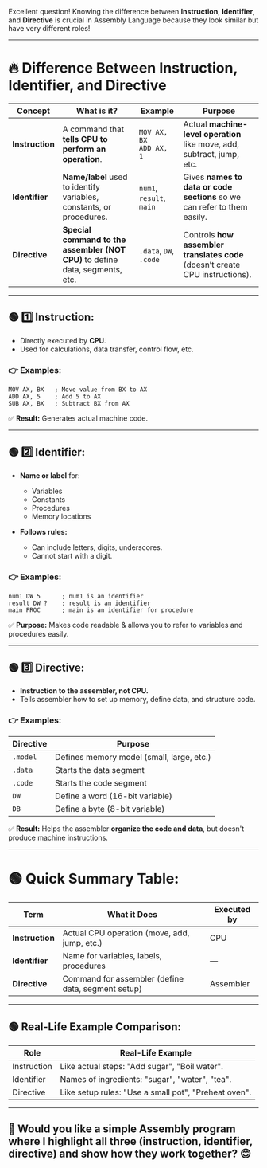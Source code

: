 Excellent question! Knowing the difference between **Instruction**, **Identifier**, and **Directive** is crucial in Assembly Language because they look similar but have very different roles!

---

# 🔥 **Difference Between Instruction, Identifier, and Directive**

| **Concept**     | **What is it?**                                                                 | **Example**               | **Purpose**                                                                 |
|-----------------|-------------------------------------------------------------------------------|----------------------------|----------------------------------------------------------------------------|
| **Instruction** | A command that **tells CPU to perform an operation**.                         | `MOV AX, BX`<br>`ADD AX, 1`| Actual **machine-level operation** like move, add, subtract, jump, etc.    |
| **Identifier**  | **Name/label** used to identify variables, constants, or procedures.           | `num1`, `result`, `main`   | Gives **names to data or code sections** so we can refer to them easily.    |
| **Directive**   | **Special command to the assembler (NOT CPU)** to define data, segments, etc.  | `.data`, `DW`, `.code`     | Controls **how assembler translates code** (doesn’t create CPU instructions).|

---

## 🟢 **1️⃣ Instruction:**

- Directly executed by **CPU**.
- Used for calculations, data transfer, control flow, etc.
  
### 👉 Examples:

```assembly
MOV AX, BX   ; Move value from BX to AX
ADD AX, 5    ; Add 5 to AX
SUB AX, BX   ; Subtract BX from AX
```

✅ **Result:** Generates actual machine code.

---

## 🟢 **2️⃣ Identifier:**

- **Name or label** for:
  - Variables
  - Constants
  - Procedures
  - Memory locations
  
- **Follows rules:**
  - Can include letters, digits, underscores.
  - Cannot start with a digit.

### 👉 Examples:

```assembly
num1 DW 5      ; num1 is an identifier
result DW ?    ; result is an identifier
main PROC      ; main is an identifier for procedure
```

✅ **Purpose:** Makes code readable & allows you to refer to variables and procedures easily.

---

## 🟢 **3️⃣ Directive:**

- **Instruction to the assembler, not CPU.**
- Tells assembler how to set up memory, define data, and structure code.
  
### 👉 Examples:

| Directive | Purpose                                  |
|----------|------------------------------------------|
| `.model` | Defines memory model (small, large, etc.) |
| `.data`  | Starts the data segment                   |
| `.code`  | Starts the code segment                   |
| `DW`     | Define a word (16-bit variable)           |
| `DB`     | Define a byte (8-bit variable)            |

✅ **Result:** Helps the assembler **organize the code and data**, but doesn't produce machine instructions.

---

# 🟢 **Quick Summary Table:**

| Term         | What it Does                                           | Executed by |
|--------------|-------------------------------------------------------|------------|
| **Instruction** | Actual CPU operation (move, add, jump, etc.)         | CPU        |
| **Identifier**  | Name for variables, labels, procedures               | —          |
| **Directive**   | Command for assembler (define data, segment setup)   | Assembler  |

---

## 🟢 **Real-Life Example Comparison:**

| Role               | Real-Life Example                                  |
|--------------------|---------------------------------------------------|
| Instruction        | Like actual steps: "Add sugar", "Boil water".      |
| Identifier         | Names of ingredients: "sugar", "water", "tea".     |
| Directive          | Like setup rules: "Use a small pot", "Preheat oven".|

---

## 🚩 **Would you like a simple Assembly program where I highlight all three (instruction, identifier, directive) and show how they work together?** 😊
